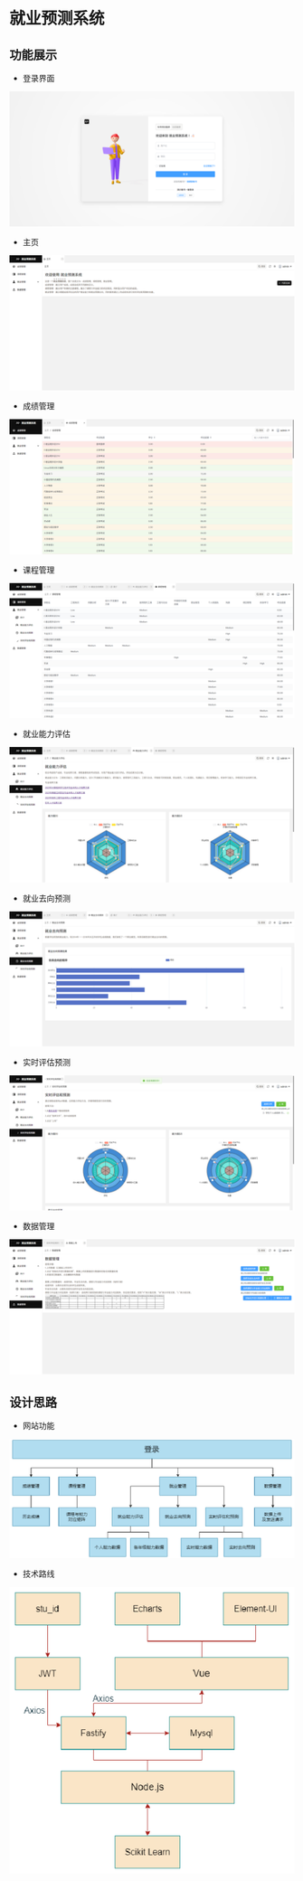 # 就业预测系统

## 功能展示

* 登录界面

![image-20240604093753702](README.assets/image-20240604093753702.png)

* 主页

![image-20240604093808702](README.assets/image-20240604093808702.png)

* 成绩管理

![image-20240604093822912](README.assets/image-20240604093822912.png)

* 课程管理

![image-20240604093839599](README.assets/image-20240604093839599.png)

* 就业能力评估

![image-20240604093906440](README.assets/image-20240604093906440.png)

* 就业去向预测

![image-20240604093921426](README.assets/image-20240604093921426.png)

* 实时评估预测

![image-20240604093933855](README.assets/image-20240604093933855.png)

* 数据管理

![image-20240604093947822](README.assets/image-20240604093947822.png)

## 设计思路

* 网站功能

![image-20240604094014383](README.assets/image-20240604094014383.png)

* 技术路线

![image-20240604094042755](README.assets/image-20240604094042755.png)
